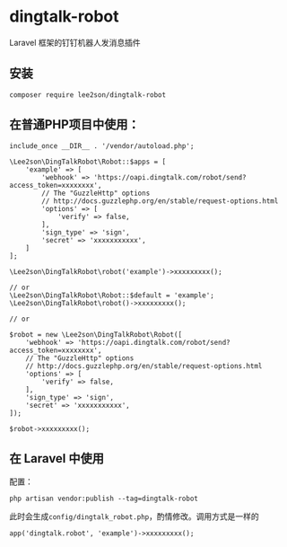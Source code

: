 # dingtalk-robot
Laravel 框架的钉钉机器人发消息插件

## 安装

    composer require lee2son/dingtalk-robot

## 在普通PHP项目中使用：

    include_once __DIR__ . '/vendor/autoload.php';
    
    \Lee2son\DingTalkRobot\Robot::$apps = [
        'example' => [
            'webhook' => 'https://oapi.dingtalk.com/robot/send?access_token=xxxxxxxx',
            // The "GuzzleHttp" options
            // http://docs.guzzlephp.org/en/stable/request-options.html
            'options' => [
                'verify' => false,
            ],
            'sign_type' => 'sign',
            'secret' => 'xxxxxxxxxxx',
        ]
    ];

    \Lee2son\DingTalkRobot\robot('example')->xxxxxxxxx();
    
    // or
    \Lee2son\DingTalkRobot\Robot::$default = 'example';
    \Lee2son\DingTalkRobot\robot()->xxxxxxxxx();
    
    // or
    
    $robot = new \Lee2son\DingTalkRobot\Robot([
        'webhook' => 'https://oapi.dingtalk.com/robot/send?access_token=xxxxxxxx',
        // The "GuzzleHttp" options
        // http://docs.guzzlephp.org/en/stable/request-options.html
        'options' => [
            'verify' => false,
        ],
        'sign_type' => 'sign',
        'secret' => 'xxxxxxxxxxx',
    ]);
    
    $robot->xxxxxxxxx();

        
## 在 Laravel 中使用
配置：
    
    php artisan vendor:publish --tag=dingtalk-robot
    
此时会生成`config/dingtalk_robot.php`，酌情修改。调用方式是一样的

    app('dingtalk.robot', 'example')->xxxxxxxxx();
